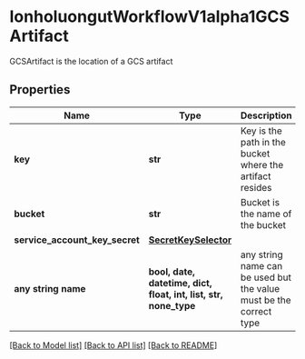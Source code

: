 # IonholuongutWorkflowV1alpha1GCSArtifact

GCSArtifact is the location of a GCS artifact

## Properties
Name | Type | Description | Notes
------------ | ------------- | ------------- | -------------
**key** | **str** | Key is the path in the bucket where the artifact resides | 
**bucket** | **str** | Bucket is the name of the bucket | [optional] 
**service_account_key_secret** | [**SecretKeySelector**](SecretKeySelector.md) |  | [optional] 
**any string name** | **bool, date, datetime, dict, float, int, list, str, none_type** | any string name can be used but the value must be the correct type | [optional]

[[Back to Model list]](../README.md#documentation-for-models) [[Back to API list]](../README.md#documentation-for-api-endpoints) [[Back to README]](../README.md)


